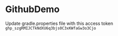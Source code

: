 # GithubDemo

Update gradle.properties file with this access token `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`
